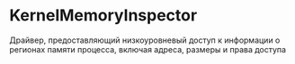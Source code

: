 # KernelMemoryInspector
Драйвер, предоставляющий низкоуровневый доступ к информации о регионах памяти процесса, включая адреса, размеры и права доступа
